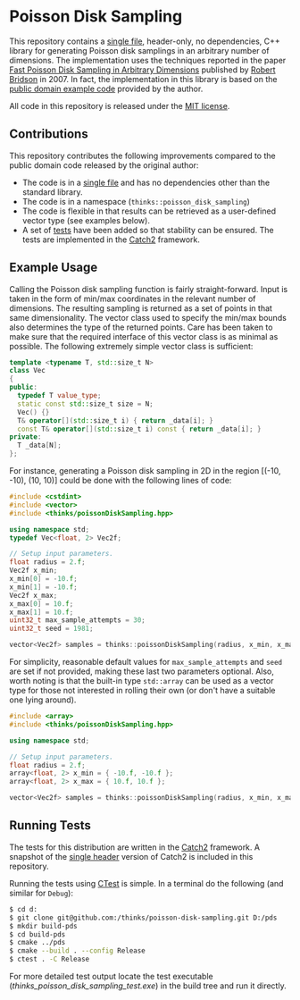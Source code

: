 # Poisson Disk Sampling

This repository contains a [single file](https://github.com/thinks/poisson-disk-sampling/blob/master/include/thinks/poisson_disk_sampling/poisson_disk_sampling.h), header-only, no dependencies, C++ library for generating Poisson disk samplings in an arbitrary number of dimensions. The implementation uses the techniques reported in the paper [Fast Poisson Disk Sampling in Arbitrary Dimensions](http://www.cs.ubc.ca/~rbridson/docs/bridson-siggraph07-poissondisk.pdf) published by [Robert Bridson](http://www.cs.ubc.ca/~rbridson/) in 2007. In fact, the implementation in this library is based on the [public domain example code](http://www.cs.ubc.ca/~rbridson/download/curlnoise.tar.gz) provided by the author.  

All code in this repository is released under the [MIT license](https://en.wikipedia.org/wiki/MIT_License).

## Contributions

This repository contributes the following improvements compared to the public domain code released by the original author:
* The code is in a [single file](https://github.com/thinks/poisson-disk-sampling/blob/master/include/thinks/poisson_disk_sampling/poisson_disk_sampling.h) and has no dependencies other than the standard library.
* The code is in a namespace (```thinks::poisson_disk_sampling```)
* The code is flexible in that results can be retrieved as a user-defined vector type (see examples below).
* A set of [tests](https://github.com/thinks/poisson-disk-sampling/blob/master/test/) have been added so that stability can be ensured. The tests are implemented in the [Catch2](https://github.com/catchorg/Catch2) framework.

## Example Usage

Calling the Poisson disk sampling function is fairly straight-forward. Input is taken in the form of min/max coordinates in the relevant number of dimensions. The resulting sampling is returned as a set of points in that same dimensionality. The vector class used to specify the min/max bounds also determines the type of the returned points. Care has been taken to make sure that the required interface of this vector class is as minimal as possible. The following extremely simple vector class is sufficient:
```C++
template <typename T, std::size_t N>
class Vec
{
public:
  typedef T value_type;
  static const std::size_t size = N;
  Vec() {}
  T& operator[](std::size_t i) { return _data[i]; }
  const T& operator[](std::size_t i) const { return _data[i]; }
private:
  T _data[N];
};
```

For instance, generating a Poisson disk sampling in 2D in the region [(-10, -10), (10, 10)] could be done with the following lines of code:
```C++
#include <cstdint>
#include <vector>
#include <thinks/poissonDiskSampling.hpp>

using namespace std;
typedef Vec<float, 2> Vec2f;

// Setup input parameters.
float radius = 2.f;
Vec2f x_min;
x_min[0] = -10.f;
x_min[1] = -10.f;
Vec2f x_max;
x_max[0] = 10.f;
x_max[1] = 10.f;
uint32_t max_sample_attempts = 30;
uint32_t seed = 1981;

vector<Vec2f> samples = thinks::poissonDiskSampling(radius, x_min, x_max, max_sample_attempts, seed);
```
For simplicity, reasonable default values for ```max_sample_attempts``` and ```seed``` are set if not provided, making these last two parameters optional. Also, worth noting is that the built-in type ```std::array``` can be used as a vector type for those not interested in rolling their own (or don't have a suitable one lying around).
```C++
#include <array>
#include <thinks/poissonDiskSampling.hpp>

using namespace std;

// Setup input parameters.
float radius = 2.f;
array<float, 2> x_min = { -10.f, -10.f };
array<float, 2> x_max = { 10.f, 10.f };

vector<Vec2f> samples = thinks::poissonDiskSampling(radius, x_min, x_max);
```

## Running Tests

The tests for this distribution are written in the [Catch2](https://github.com/catchorg/Catch2) framework. A snapshot of the [single header](https://github.com/thinks/poisson-disk-sampling/blob/master/test/catch2/catch.hpp) version of Catch2 is included in this repository. 

Running the tests using [CTest](https://cmake.org/home/) is simple. In a terminal do the following (and similar for `Debug`):
```bash
$ cd d:
$ git clone git@github.com:/thinks/poisson-disk-sampling.git D:/pds
$ mkdir build-pds
$ cd build-pds
$ cmake ../pds
$ cmake --build . --config Release
$ ctest . -C Release
```
For more detailed test output locate the test executable (_thinks_poisson_disk_sampling_test.exe_) in the build tree and run it directly.
